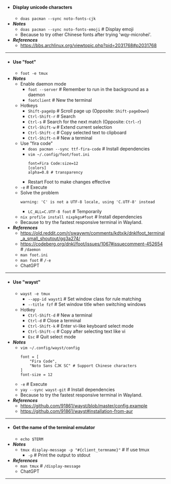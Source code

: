 - #### Display unicode characters
    - `doas pacman --sync noto-fonts-cjk`
- ***Notes***
    - `doas pacman --sync noto-fonts-emoji` # Display emoji
    - Because to try other Chinese fonts after trying 'wqy-microhei'.
- ***References***
    - https://bbs.archlinux.org/viewtopic.php?pid=2031768#p2031768
- ---
- #### Use "foot"
    - `foot -e tmux`
- ***Notes***
    - Enable daemon mode
        - `foot --server` # Remember to run in the background as a daemon
        - `footclient` # New the terminal
    - Hotkeys
        - `Shift-pageUp` # Scroll page up (Opposite: `Shift-pageDown`)
        - `Ctrl-Shift-r` # Search
        - `Ctrl-s` # Search for the next match (Opposite: `Ctrl-r`)
        - `Ctrl-Shift-w` # Extend current selection
        - `Ctrl-Shift-c` # Copy selected text to clipboard
        - `Ctrl-Shift-n` # New a terminal
    - Use "fira code"
        - `doas pacman --sync ttf-fira-code` # Install dependencies
        - `vim ~/.config/foot/foot.ini`
          ```
          font=Fira Code:size=12
          [colors]
          alpha=0.8 # transparency
          ```
        - Restart Foot to make changes effective
    - `-e` # Execute
    - Solve the problem
      ```
      warning: 'C' is not a UTF-8 locale, using 'C.UTF-8' instead
      ```
        - `LC_ALL=C.UTF-8 foot` # Temporarily
    - `nix profile install nixpkgs#foot` # Install dependencies
    - Because to try the fastest responsive terminal in Wayland.
- ***References***
    - https://old.reddit.com/r/swaywm/comments/kdtxik/dnklfoot_terminal_a_small_shoutout/gg3a274/
    - https://codeberg.org/dnkl/foot/issues/1067#issuecomment-452654 # `/daemon`
    - `man foot.ini`
    - `man foot` # `/-e`
    - ChatGPT
- ---
- #### Use "wayst"
    - `wayst -e tmux`
        - `--app-id wayst1` # Set window class for rule matching
        - `--title fzf` # Set window title when switching windows
    - Hotkey
        - `Ctrl-Shift-d` # New a terminal
        - `Ctrl-d` # Close a terminal
        - `Ctrl-Shift-k` # Enter vi-like keyboard select mode
        - `Ctrl-Shift-c` # Copy after selecting text like vi
        - `Esc` # Quit select mode
- ***Notes***
    - `vim ~/.config/wayst/config`
      ```
      font = [
          "Fira Code",
          "Noto Sans CJK SC" # Support Chinese characters
      ]
      font-size = 12
      ```
    - `-e` # Execute
    - `yay --sync wayst-git` # Install dependencies
    - Because to try the fastest responsive terminal in Wayland.
- ***References***
    - https://github.com/91861/wayst/blob/master/config.example
    - https://github.com/91861/wayst#installation-from-aur
- ---
- #### Get the name of the terminal emulator
    - `echo $TERM`
- ***Notes***
    - `tmux display-message -p "#{client_termname}"` # If use tmux
        - `-p` # Print the output to stdout
- ***References***
    - `man tmux` # `/display-message`
    - ChatGPT
- ---
